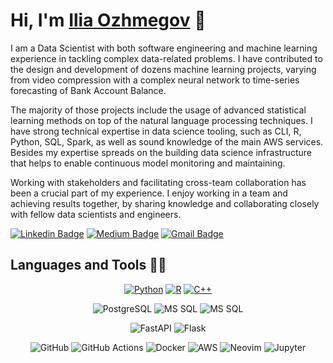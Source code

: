 
# Hi, I'm [Ilia Ozhmegov](https://www.linkedin.com/in/ilia-ozhmegov/) 👋

I am a Data Scientist with both software engineering and machine learning experience in tackling complex data-related problems. I have contributed to the design and development of dozens machine learning projects, varying from video compression with a complex neural network to time-series forecasting of Bank Account Balance. 

The majority of those projects include the usage of advanced statistical learning methods on top of the natural language processing techniques. I have strong technical expertise in data science tooling, such as CLI, R, Python, SQL, Spark, as well as sound knowledge of the main AWS services. Besides my expertise spreads on the building data science infrastructure that helps to enable continuous model monitoring and maintaining.

Working with stakeholders and facilitating cross-team collaboration has been a crucial part of my experience. I enjoy working in a team and achieving results together, by sharing knowledge and collaborating closely with fellow data scientists and engineers.

[![Linkedin Badge](https://img.shields.io/badge/-ilia.ozhmegov-000000?style=flat-square&logo=Linkedin&logoColor=white&link=https://www.linkedin.com/in/anirudhemmadi/)](https://www.linkedin.com/in/ilia-ozhmegov/)
[![Medium Badge](https://img.shields.io/badge/-@ilia.ozhmegov-000000?style=flat-square&labelColor=000000&logo=Medium&link=https://medium.com/@ilia.ozhmegov/)](https://medium.com/@ilia.ozhmegov)
[![Gmail Badge](https://img.shields.io/badge/-ilia.ozhmegov@gmail.com-000000?style=flat-square&logo=Gmail&logoColor=white&link=mailto:ilia.ozhmegov@gmail.com)](mailto:ilia.Ozhmegov@gmail.com)

## Languages and Tools 👨‍💻 
<!--- Languages --->
<p align="center">
    <a href="https://github.com/iliaozhmegov?tab=repositories&language=python" target="_blank"><img alt="Python" src="https://img.shields.io/badge/-python-3776AB?style=flat-square&logo=Python&logoColor=white"></a>
    <a href="https://github.com/iliaozhmegov?tab=repositories&language=r" target="_blank"><img alt="R" src="https://img.shields.io/badge/-R-276DC3?style=flat-square&logo=R&logoColor=white"></a>
    <a href="https://github.com/iliaozhmegov?tab=repositories&language=c%2B%2B" target="_blank"><img alt="C++" src="https://img.shields.io/badge/-C%2B%2B-00599C?style=flat-square&logo=C%2B%2B&logoColor=white"></a>
</p>

<!--- Data Bases --->
<p align="center">
  <img alt="PostgreSQL" src="https://img.shields.io/badge/-PostgreSQL-FF8000?style=flat-square&logo=postgresql&logoColor=white">
  <img alt="MS SQL" src="https://img.shields.io/badge/-MS%20SQL-FF8060?style=flat-square&logo=microsoftsqlserver&logoColor=white">
  <img alt="MS SQL" src="https://img.shields.io/badge/-MongoDB-FF8080?style=flat-square&logo=mongodb&logoColor=white">
</p>

<!--- APIs --->
<p align="center">
  <img alt="FastAPI" src="https://img.shields.io/badge/-FastAPI-009C59?style=flat-square&logo=fastapi&logoColor=white">
  <img alt="Flask" src="https://img.shields.io/badge/-Flask-009059?style=flat-square&logo=flask&logoColor=white">
</p>

<!--- Deployment --->

<p align="center">
  <img alt="GitHub" src="https://img.shields.io/badge/-GitHub-8000f0?style=flat-square&logo=github&logoColor=white">
  <img alt="GitHub Actions" src="https://img.shields.io/badge/-GitHub Actions-8000e0?style=flat-square&logo=githubactions&logoColor=white">
  <img alt="Docker" src="https://img.shields.io/badge/-Docker-8000d9?style=flat-square&logo=docker&logoColor=white">
  <img alt="AWS" src="https://img.shields.io/badge/-AWS-8000c9?style=flat-square&logo=amazonaws&logoColor=white">
<!--- Some fav tools --->
  <img alt="Neovim" src="https://img.shields.io/badge/-Neovim-008080?style=flat-square&logo=neovim&logoColor=white">
  <img alt="Jupyter" src="https://img.shields.io/badge/-Jupyter Ascending-008080?style=flat-square&logo=jupyter&logoColor=white">
</p>
